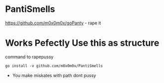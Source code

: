 # PantiSmells
https://github.com/m0x0m0x/goPanty - rape it 

# Works Pefectly Use this as structure 

command to rapepussy
```ml
go install -v github.com/m0x0m0x/PantiSmells
```
- You make miskates with path dont pussy 

